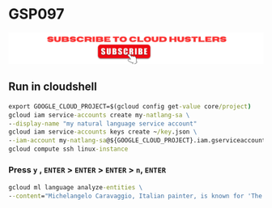 # GSP097 
[![](https://github.com/CodingWithHardik/CodingWithHardik/blob/main/img/subscribe_button.png)](https://www.youtube.com/@CloudHustlers)
## Run in cloudshell
```cmd
export GOOGLE_CLOUD_PROJECT=$(gcloud config get-value core/project)
gcloud iam service-accounts create my-natlang-sa \
--display-name "my natural language service account"
gcloud iam service-accounts keys create ~/key.json \
--iam-account my-natlang-sa@${GOOGLE_CLOUD_PROJECT}.iam.gserviceaccount.com
gcloud compute ssh linux-instance
```
### Press `y` , `ENTER` > `ENTER` > `ENTER` > `n`, `ENTER`
```cmd
gcloud ml language analyze-entities \
--content="Michelangelo Caravaggio, Italian painter, is known for 'The Calling of Saint Matthew'." > result.json
```
